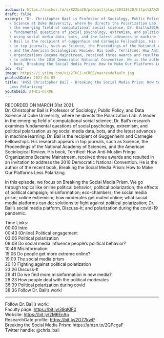 ```yaml
---
audiourl: https://anchor.fm/s/822ba20/podcast/play/30433620/https%3A%2F%2Fd3ctxlq1ktw2nl.cloudfront.net%2Fstaging%2F2021-2-31%2Fd26d6901-7a2f-5897-a8ba-3b38c786078b.m4a
draft: false
excerpt: "Dr. Christopher Bail is Professor of Sociology, Public Policy, and Data\
  \ Science at Duke University, where he directs the Polarization Lab. A leader in\
  \ the emerging field of computational social science, Dr. Bail\u2019s research examines\
  \ fundamental questions of social psychology, extremism, and political polarization\
  \ using social media data, bots, and the latest advances in machine learning. Dr.\
  \ Bail is the recipient of Guggenheim and Carnegie Fellowships. His research appears\
  \ in top journals, such as Science, the Proceedings of the National Academy of Sciences,\
  \ and the American Sociological Review. His book, Terrified: How Anti-Muslim Fringe\
  \ Organizations Became Mainstream, received three awards and resulted in an invitation\
  \ to address the 2016 Democratic National Convention. He is the author of the recent\
  \ book, Breaking the Social Media Prism: How to Make Our Platforms Less Polarizing."
id: '452'
image: https://i.ytimg.com/vi/2THC1-nCR0E/maxresdefault.jpg
publishDate: 2021-04-05
title: '#452 Christopher Bail - Breaking the Social Media Prism: How to Make Our Platforms
  Less Polarizing'
youtubeid: 2THC1-nCR0E
---
```

<div class="timelinks">

RECORDED ON MARCH 31st 2021.  
Dr. Christopher Bail is Professor of Sociology, Public Policy, and Data Science at Duke University, where he directs the Polarization Lab. A leader in the emerging field of computational social science, Dr. Bail’s research examines fundamental questions of social psychology, extremism, and political polarization using social media data, bots, and the latest advances in machine learning. Dr. Bail is the recipient of Guggenheim and Carnegie Fellowships. His research appears in top journals, such as Science, the Proceedings of the National Academy of Sciences, and the American Sociological Review. His book, Terrified: How Anti-Muslim Fringe Organizations Became Mainstream, received three awards and resulted in an invitation to address the 2016 Democratic National Convention. He is the author of the recent book, Breaking the Social Media Prism: How to Make Our Platforms Less Polarizing.

In this episode, we focus on Breaking the Social Media Prism. We go through topics like online political behavior; political polarization; the effects of political campaign; misinformation; eco-chambers; the social media prism; online extremism; how moderates get muted online; what social media platforms can do; solutions to fight against political polarization; Dr. Bail’s social media platform, Discuss-It; and polarization during the covid-19 pandemic.

Time Links:  
<time>00:00</time> Intro  
<time>00:43</time> (Online) Political engagement  
<time>03:06</time> Political polarization  
<time>08:08</time> Do social media influence people’s political behavior?  
<time>10:46</time> Misinformation  
<time>15:06</time> Do people get more extreme online?  
<time>19:09</time> The social media prism  
<time>20:10</time> Fighting against political polarization  
<time>23:26</time> Discuss-It  
<time>26:41</time> Do we find more misinformation in new media?  
<time>28:23</time> How people deal with the political moderates  
<time>36:39</time> Political polarization during covid  
<time>38:36</time> Follow Dr. Bail’s work!

---

Follow Dr. Bail’s work:  
Faculty page: https://bit.ly/39qKlF0  
Website: https://bit.ly/2M6EnAp  
ResearchGate profile: https://bit.ly/2O77kwP  
Breaking the Social Media Prism: https://amzn.to/2QPcgaF  
Twitter handle: @chris_bail
</div>


